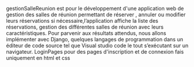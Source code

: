  gestionSalleReunion est pour le développement d'une application web de gestion des salles de réunion permettant de réserver , annuler ou modifier leurs réservations si nécessaire,l’application affiche la liste des réservations, gestion des différentes salles de réunion avec leurs caractéristiques. Pour parvenir aux résultats attendus, nous allons implémenter avec Django, quelques langages de programmation dans un éditeur de code source tel que Visual studio code le tout s’exécutant sur un navigateur.
LoginPages pour des pages d'inscription et de connexion fais uniquement en html et css

